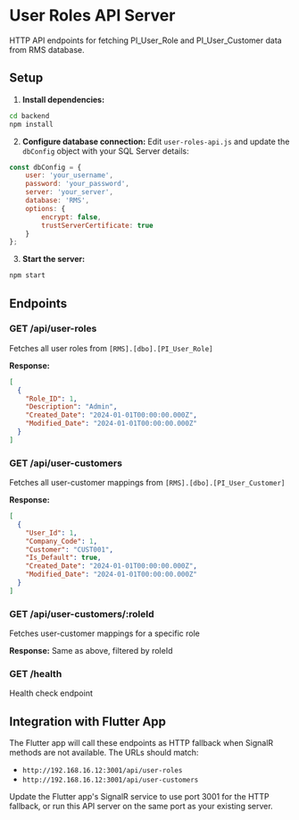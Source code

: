 # User Roles API Server

HTTP API endpoints for fetching PI_User_Role and PI_User_Customer data from RMS database.

## Setup

1. **Install dependencies:**
```bash
cd backend
npm install
```

2. **Configure database connection:**
Edit `user-roles-api.js` and update the `dbConfig` object with your SQL Server details:
```javascript
const dbConfig = {
    user: 'your_username',
    password: 'your_password', 
    server: 'your_server',
    database: 'RMS',
    options: {
        encrypt: false,
        trustServerCertificate: true
    }
};
```

3. **Start the server:**
```bash
npm start
```

## Endpoints

### GET /api/user-roles
Fetches all user roles from `[RMS].[dbo].[PI_User_Role]`

**Response:**
```json
[
  {
    "Role_ID": 1,
    "Description": "Admin",
    "Created_Date": "2024-01-01T00:00:00.000Z",
    "Modified_Date": "2024-01-01T00:00:00.000Z"
  }
]
```

### GET /api/user-customers
Fetches all user-customer mappings from `[RMS].[dbo].[PI_User_Customer]`

**Response:**
```json
[
  {
    "User_Id": 1,
    "Company_Code": 1,
    "Customer": "CUST001",
    "Is_Default": true,
    "Created_Date": "2024-01-01T00:00:00.000Z",
    "Modified_Date": "2024-01-01T00:00:00.000Z"
  }
]
```

### GET /api/user-customers/:roleId
Fetches user-customer mappings for a specific role

**Response:** Same as above, filtered by roleId

### GET /health
Health check endpoint

## Integration with Flutter App

The Flutter app will call these endpoints as HTTP fallback when SignalR methods are not available. The URLs should match:

- `http://192.168.16.12:3001/api/user-roles`
- `http://192.168.16.12:3001/api/user-customers`

Update the Flutter app's SignalR service to use port 3001 for the HTTP fallback, or run this API server on the same port as your existing server.
